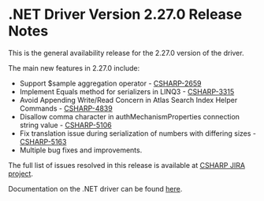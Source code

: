 # .NET Driver Version 2.27.0 Release Notes

This is the general availability release for the 2.27.0 version of the driver.

The main new features in 2.27.0 include:

+ Support $sample aggregation operator - [CSHARP-2659](https://jira.mongodb.org/browse/CSHARP-2659)
+ Implement Equals method for serializers in LINQ3 - [CSHARP-3315](https://jira.mongodb.org/browse/CSHARP-3315)
+ Avoid Appending Write/Read Concern in Atlas Search Index Helper Commands - [CSHARP-4839](https://jira.mongodb.org/browse/CSHARP-4839)
+ Disallow comma character in authMechanismProperties connection string value - [CSHARP-5106](https://jira.mongodb.org/browse/CSHARP-5106)
+ Fix translation issue during serialization of numbers with differing sizes - [CSHARP-5163](https://jira.mongodb.org/browse/CSHARP-5163)
+ Multiple bug fixes and improvements.

The full list of issues resolved in this release is available at [CSHARP JIRA project](https://jira.mongodb.org/issues/?jql=project%20%3D%20CSHARP%20AND%20fixVersion%20%3D%202.27.0%20ORDER%20BY%20key%20ASC).

Documentation on the .NET driver can be found [here](https://www.mongodb.com/docs/drivers/csharp/v2.26.0}/).
